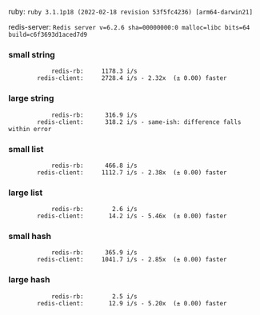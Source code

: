 ruby: `ruby 3.1.1p18 (2022-02-18 revision 53f5fc4236) [arm64-darwin21]`

redis-server: `Redis server v=6.2.6 sha=00000000:0 malloc=libc bits=64 build=c6f3693d1aced7d9`


### small string

```
            redis-rb:     1178.3 i/s
        redis-client:     2728.4 i/s - 2.32x  (± 0.00) faster

```

### large string

```
            redis-rb:      316.9 i/s
        redis-client:      318.2 i/s - same-ish: difference falls within error

```

### small list

```
            redis-rb:      466.8 i/s
        redis-client:     1112.7 i/s - 2.38x  (± 0.00) faster

```

### large list

```
            redis-rb:        2.6 i/s
        redis-client:       14.2 i/s - 5.46x  (± 0.00) faster

```

### small hash

```
            redis-rb:      365.9 i/s
        redis-client:     1041.7 i/s - 2.85x  (± 0.00) faster

```

### large hash

```
            redis-rb:        2.5 i/s
        redis-client:       12.9 i/s - 5.20x  (± 0.00) faster

```

